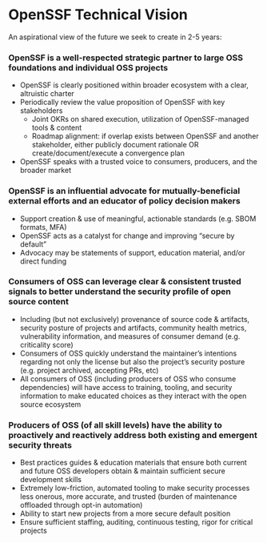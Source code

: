 # OpenSSF Technical Vision

An aspirational view of the future we seek to create in 2-5 years:

### OpenSSF is a well-respected strategic partner to large OSS foundations and individual OSS projects
- OpenSSF is clearly positioned within broader ecosystem with a clear, altruistic charter
- Periodically review the value proposition of OpenSSF with key stakeholders
  - Joint OKRs on shared execution, utilization of OpenSSF-managed tools & content
  - Roadmap alignment: if overlap exists between OpenSSF and another stakeholder, either publicly document rationale OR create/document/execute a convergence plan
- OpenSSF speaks with a trusted voice to consumers, producers, and the broader market

### OpenSSF is an influential advocate for mutually-beneficial external efforts and an educator of policy decision makers
- Support creation & use of meaningful, actionable standards (e.g. SBOM formats, MFA)
- OpenSSF acts as a catalyst for change and improving “secure by default”
- Advocacy may be statements of support, education material, and/or direct funding

### Consumers of OSS can leverage clear & consistent trusted signals to better understand the security profile of open source content
- Including (but not exclusively) provenance of source code & artifacts, security posture of projects and artifacts, community health metrics, vulnerability information, and measures of consumer demand (e.g. criticality score)
- Consumers of OSS quickly understand the maintainer’s intentions regarding not only the license but also the project’s security posture (e.g. project archived, accepting PRs, etc)
- All consumers of OSS (including producers of OSS who consume dependencies) will have access to training, tooling, and security information to make educated choices as they interact with the open source ecosystem

### Producers of OSS (of all skill levels) have the ability to proactively and reactively address both existing and emergent security threats
- Best practices guides & education materials that ensure both current and future OSS developers obtain & maintain sufficient secure development skills
- Extremely low-friction, automated tooling to make security processes less onerous, more accurate, and trusted (burden of maintenance offloaded through opt-in automation)
- Ability to start new projects from a more secure default position
- Ensure sufficient staffing, auditing, continuous testing, rigor for critical projects

